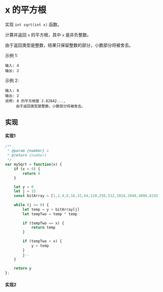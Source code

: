 # x 的平方根
实现 `int sqrt(int x)` 函数。

计算并返回 `x` 的平方根，其中 `x` 是非负整数。

由于返回类型是整数，结果只保留整数的部分，小数部分将被舍去。

示例 1:
```
输入: 4
输出: 2
```
示例 2:
```
输入: 8
输出: 2
说明: 8 的平方根是 2.82842..., 
     由于返回类型是整数，小数部分将被舍去。
```

## 实现
#### 实现1
```js
/**
 * @param {number} x
 * @return {number}
 */
var mySqrt = function(x) {
    if (x < 0) {
        return 0
    }

    let y = 0
    let j = 15
    const bitArray = [1,2,4,8,16,32,64,128,256,512,1024,2048,4096,8192,16384,32768]
    
    while (j >= 0) {
        let temp = y + bitArray[j]
        let tempTwo = temp * temp
        
        if (tempTwo == x) {
            return temp
        }
        
        if (tempTwo < x) {
            y = temp
        }
        j--
    }
    
    return y
};
```

#### 实现2
```js

```
